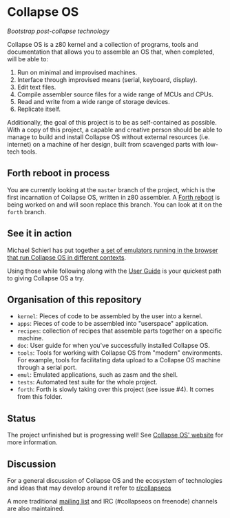 # Collapse OS

*Bootstrap post-collapse technology*

Collapse OS is a z80 kernel and a collection of programs, tools and
documentation that allows you to assemble an OS that, when completed, will be
able to:

1. Run on minimal and improvised machines.
2. Interface through improvised means (serial, keyboard, display).
3. Edit text files.
4. Compile assembler source files for a wide range of MCUs and CPUs.
5. Read and write from a wide range of storage devices.
6. Replicate itself.

Additionally, the goal of this project is to be as self-contained as possible.
With a copy of this project, a capable and creative person should be able to
manage to build and install Collapse OS without external resources (i.e.
internet) on a machine of her design, built from scavenged parts with low-tech
tools.

## Forth reboot in process

You are currently looking at the `master` branch of the project, which is the
first incarnation of Collapse OS, written in z80 assembler. A
[Forth reboot][forth-issue] is being worked on and will soon replace this
branch. You can look at it on the `forth` branch.

## See it in action

Michael Schierl has put together [a set of emulators running in the browser that
run Collapse OS in different contexts][jsemul].

Using those while following along with the [User Guide](doc/) is your quickest
path to giving Collapse OS a try.

## Organisation of this repository

* `kernel`: Pieces of code to be assembled by the user into a kernel.
* `apps`: Pieces of code to be assembled into "userspace" application.
* `recipes`: collection of recipes that assemble parts together on a specific
             machine.
* `doc`: User guide for when you've successfully installed Collapse OS.
* `tools`: Tools for working with Collapse OS from "modern" environments. For
           example, tools for facilitating data upload to a Collapse OS machine
           through a serial port.
* `emul`: Emulated applications, such as zasm and the shell.
* `tests`: Automated test suite for the whole project.
* `forth`: Forth is slowly taking over this project (see issue #4). It comes
           from this folder.

## Status

The project unfinished but is progressing well! See [Collapse OS' website][web]
for more information.

## Discussion

For a general discussion of Collapse OS and the ecosystem of technologies and ideas that may develop around it refer to [r/collapseos][discussion]

A more traditional [mailing list][listserv] and IRC (#collapseos on freenode) channels are also maintained.

[web]: https://collapseos.org
[jsemul]: https://schierlm.github.io/CollapseOS-Web-Emulator/
[discussion]: https://www.reddit.com/r/collapseos
[listserv]: http://lists.sonic.net/mailman/listinfo/collapseos
[forth-issue]: https://github.com/hsoft/collapseos/issues/4

